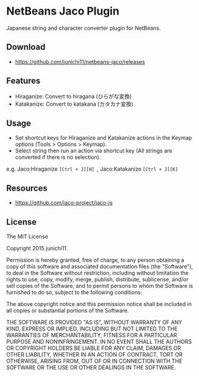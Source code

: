 # NetBeans Jaco Plugin

Japanese string and character converter plugin for NetBeans.

## Download

- https://github.com/junichi11/netbeans-jaco/releases

## Features

- Hiraganize: Convert to hiragana (ひらがな変換)
- Katakanize: Convert to katakana (カタカナ変換)

## Usage

- Set shortcut keys for Hiraganize and Katakanize actions in the Keymap options (Tools > Options > Keymap).
- Select string then run an action via shortcut key (All strings are converted if there is no selection).

e.g. Jaco:Hiraganize `[Ctrl + J][H] `, Jaco:Katakanize `[Ctrl + J][K]`

## Resources

- https://github.com/jaco-project/jaco-js


## License

The MIT License

Copyright 2015 junichi11.

Permission is hereby granted, free of charge, to any person obtaining a copy
of this software and associated documentation files (the "Software"), to deal
in the Software without restriction, including without limitation the rights
to use, copy, modify, merge, publish, distribute, sublicense, and/or sell
copies of the Software, and to permit persons to whom the Software is
furnished to do so, subject to the following conditions:

The above copyright notice and this permission notice shall be included in
all copies or substantial portions of the Software.

THE SOFTWARE IS PROVIDED "AS IS", WITHOUT WARRANTY OF ANY KIND, EXPRESS OR
IMPLIED, INCLUDING BUT NOT LIMITED TO THE WARRANTIES OF MERCHANTABILITY,
FITNESS FOR A PARTICULAR PURPOSE AND NONINFRINGEMENT. IN NO EVENT SHALL THE
AUTHORS OR COPYRIGHT HOLDERS BE LIABLE FOR ANY CLAIM, DAMAGES OR OTHER
LIABILITY, WHETHER IN AN ACTION OF CONTRACT, TORT OR OTHERWISE, ARISING FROM,
OUT OF OR IN CONNECTION WITH THE SOFTWARE OR THE USE OR OTHER DEALINGS IN
THE SOFTWARE.
